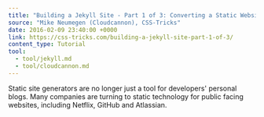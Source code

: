 ```yaml
---
title: "Building a Jekyll Site - Part 1 of 3: Converting a Static Website To Jekyll"
source: "Mike Neumegen (Cloudcannon), CSS-Tricks"
date: 2016-02-09 23:40:00 +0000
link: https://css-tricks.com/building-a-jekyll-site-part-1-of-3/
content_type: Tutorial
tool:
  - tool/jekyll.md
  - tool/cloudcannon.md
---
```

Static site generators are no longer just a tool for developers' personal blogs. Many companies are turning to static technology for public facing websites, including Netflix, GitHub and Atlassian.





